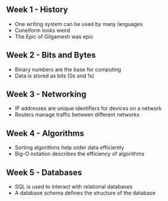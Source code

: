 ## Week 1 - History
- One writing system can be used by many languages
- Cuneiform looks weird
- The Epic of Gilgamesh was epic

## Week 2 - Bits and Bytes
- Binary numbers are the base for computing
- Data is stored as bits (0s and 1s)

## Week 3 - Networking
- IP addresses are unique identifiers for devices on a network
- Routers manage traffic between different networks

## Week 4 - Algorithms
- Sorting algorithms help order data efficiently
- Big-O notation describes the efficiency of algorithms

## Week 5 - Databases
- SQL is used to interact with relational databases
- A database schema defines the structure of the database
